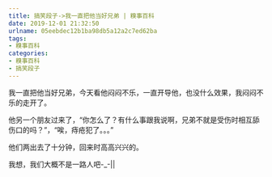 ```yaml
---
title: 搞笑段子->我一直把他当好兄弟 | 糗事百科
date: 2019-12-01 21:32:50
urlname: 05eebdec12b1ba98db5a12a2c7ed62ba
tags: 
- 糗事百科
categories:
- 糗事百科
- 搞笑段子
---
```

我一直把他当好兄弟，今天看他闷闷不乐，一直开导他，也没什么效果，我闷闷不乐的走开了。

他另一个朋友过来了，“你怎么了？有什么事跟我说啊，兄弟不就是受伤时相互舔伤口的吗？”，“唉，痔疮犯了。。。”

他们两出去了十分钟，回来时高高兴兴的。

我想，我们大概不是一路人吧-_-||


